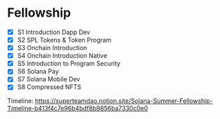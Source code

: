# Fellowship

- [x] S1 Introduction Dapp Dev
- [x] S2 SPL Tokens & Token Program
- [x] S3 Onchain Introduction
- [x] S4 Onchain Introduction Native
- [x] S5 Introduction to Program Security
- [x] S6 Solana Pay
- [x] S7 Solana Mobile Dev
- [x] S8 Compressed NFTS

Timeline: https://superteamdao.notion.site/Solana-Summer-Fellowship-Timeline-b413f4c7e96b4bdf8b9856ba7330c0e0
